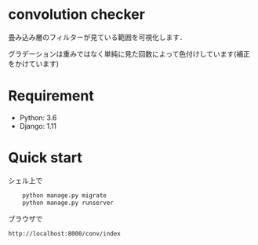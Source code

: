 # convolution checker

畳み込み層のフィルターが見ている範囲を可視化します．

グラデーションは重みではなく単純に見た回数によって色付けしています(補正をかけています)


# Requirement

- Python: 3.6
- Django: 1.11


# Quick start

シェル上で
```bash
    python manage.py migrate
    python manage.py runserver
```

ブラウザで
```
http://localhost:8000/conv/index
```

